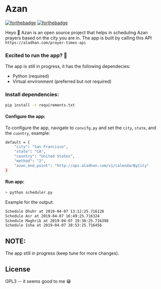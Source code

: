 # Azan
[![forthebadge](https://forthebadge.com/images/badges/made-with-python.svg)](https://forthebadge.com) [![forthebadge](https://forthebadge.com/images/badges/built-with-love.svg)](https://forthebadge.com)

Heyo 👋 
Azan is an open source project that helps in scheduling Azan prayers based on the city you are in. 
The app is built by calling this API `https://aladhan.com/prayer-times-api`

### Excited to run the app? 🚀
The app is still in progress, it has the following dependecies:
* Python (required) 
* Virtual environment (preferred but not required)


### Install dependencies: 
```sh
pip install -r requirements.txt
```

#### Configure the app: 
To configure the app, navigate to `convifg.py` and set the `city`, `state`, and the `cuontry`, example:
```sh
default = {
    "city": "San Francisco",
    "state": "CA",
    "country": "United States",
    "method": "2",
    "azan_end_point": "http://api.aladhan.com/v1/calendarByCity"
}
```

#### Run app: 
```sh
> python scheduler.py
```

Example for the output:
```sh
Schedule Dhuhr at 2019-04-07 13:12:25.716128
Schedule Asr at 2019-04-07 16:49:25.716324
Schedule Maghrib at 2019-04-07 19:38:25.716398
Schedule Isha at 2019-04-07 20:53:25.716456
```

## NOTE:
The app still in progress (keep tune for more changes).

License
----

GPL3 -- it seems good to me 😁

